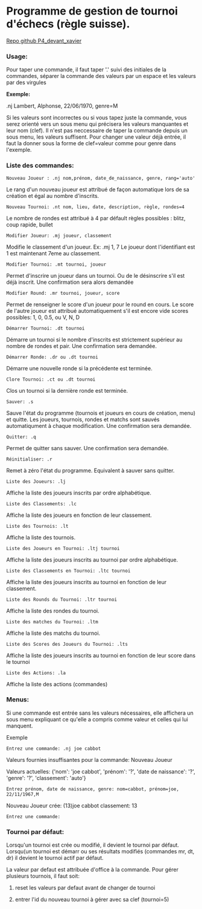  
 # Programme de gestion de tournoi d'échecs (règle suisse).
 
[Repo github P4_devant_xavier](https://github.com/XDevant/P4_devant_xavier)

### Usage:

Pour taper une commande, il faut taper '.' suivi des initiales de la commandes, séparer la commande des valeurs par un espace et les valeurs par des virgules

**Exemple:**

 .nj Lambert, Alphonse, 22/06/1970, genre=M
 
 Si les valeurs sont incorrectes ou si vous tapez juste la commande, vous serez orienté vers un sous menu qui précisera les valeurs manquantes et leur nom (clef).
 Il n'est pas neccessaire de taper la commande depuis un sous menu, les valeurs suffisent.
 Pour changer une valeur déjà entrée, il faut la donner sous la forme de clef=valeur comme pour genre dans l'exemple.


### Liste des commandes:

    Nouveau Joueur : .nj nom,prénom, date_de_naissance, genre, rang='auto'
Le rang d'un nouveau joueur est attribué de façon automatique lors de sa création et égal au nombre d'inscrits. 

    Nouveau Tournoi: .nt nom, lieu, date, description, règle, rondes=4
Le nombre de rondes est attribué à 4 par défault
    règles possibles : blitz, coup rapide, bullet

    Modifier Joueur: .mj joueur, classement
Modifie le classement d'un joueur. 
 Ex: .mj 1, 7  Le joueur dont l'identifiant est 1 est maintenant 7eme au classement.

    Modifier Tournoi: .mt tournoi, joueur
Permet d'inscrire un joueur dans un tournoi. Ou de le désinscrire s'il est déjà inscrit. Une confirmation sera alors demandée

    Modifier Round: .mr tournoi, joueur, score
Permet de renseigner le score d'un joueur pour le round en cours. Le score de l'autre joueur est attribué automatiquement s'il est encore vide
 scores possibles: 1, 0, 0.5, ou V, N, D

    Démarrer Tournoi: .dt tournoi
Démarre un tournoi si le nombre d'inscrits est strictement supérieur au nombre de rondes et pair. Une confirmation sera demandée.

    Démarrer Ronde: .dr ou .dt tournoi
Démarre une nouvelle ronde si la précédente est terminée.

    Clore Tournoi: .ct ou .dt tournoi
Clos un tournoi si la dernière ronde est terminée.

    Sauver: .s
Sauve l'état du programme (tournois et joueurs en cours de création, menu) et quitte. Les joueurs, tournois, rondes et matchs sont sauvés automatiqument à chaque modification. Une confirmation sera demandée.

    Quitter: .q
Permet de quitter sans sauver. Une confirmation sera demandée.

    Réinitialiser: .r
Remet à zéro l'état du programme. Equivalent à sauver sans quitter.

    Liste des Joueurs: .lj
Affiche la liste des joueurs inscrits par ordre alphabétique.

    Liste des Classements: .lc
Affiche la liste des joueurs en fonction de leur classement.

    Liste des Tournois: .lt
Affiche la liste des tournois.
    
    Liste des Joueurs en Tournoi: .ltj tournoi
Affiche la liste des joueurs inscrits au tournoi par ordre alphabétique.

    Liste des Classements en Tournoi: .ltc tournoi
Affiche la liste des joueurs inscrits au tournoi en fonction de leur classement.

    Liste des Rounds du Tournoi: .ltr tournoi
Affiche la liste des rondes du tournoi.

    Liste des matches du Tournoi: .ltm
Affiche la liste des matchs du tournoi.

    Liste des Scores des Joueurs du Tournoi: .lts
Affiche la liste des joueurs inscrits au tournoi en fonction de leur score dans le tournoi

    Liste des Actions: .la
Affiche la liste des actions (commandes)
    
    
 ### Menus:
 
 Si une commande est entrée sans les valeurs nécessaires, elle affichera un sous menu expliquant ce qu'elle a compris comme valeur et celles qui lui manquent.
 
Exemple

    Entrez une commande: .nj joe cabbot

 Valeurs fournies insuffisantes pour la commande: Nouveau Joueur
 
 Valeurs actuelles:  {'nom': 'joe cabbot', 'prénom': '?', 'date de naissance': '?', 'genre': '?', 'classement': 'auto'}

    Entrez prénom, date de naissance, genre: nom=cabbot, prénom=joe, 22/11/1967,M

 Nouveau Joueur crée:
(13)joe cabbot classement: 13

    Entrez une commande:

### Tournoi par défaut:

 Lorsqu'un tournoi est crée ou modifié, il devient le tournoi par défaut.
 Lorsqu(un tournoi est démarr ou ses résultats modifiés (commandes mr, dt, dr) il devient le tournoi actif par défaut.
 
  La valeur par defaut est attribuée d'office à la commande.
  Pour gérer plusieurs tournois, il faut soit:
  
  1. reset les valeurs par defaut avant de changer de tournoi
   
  2. entrer l'id du nouveau tournoi à gérer avec sa clef (tournoi=5)
   
   

